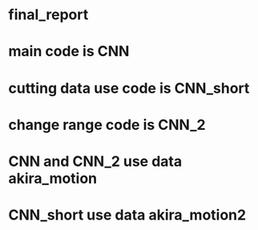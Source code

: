 # final_report
# main code is CNN
# cutting data use code is CNN_short
# change range code is CNN_2
# CNN and CNN_2 use data akira_motion
# CNN_short use data akira_motion2
